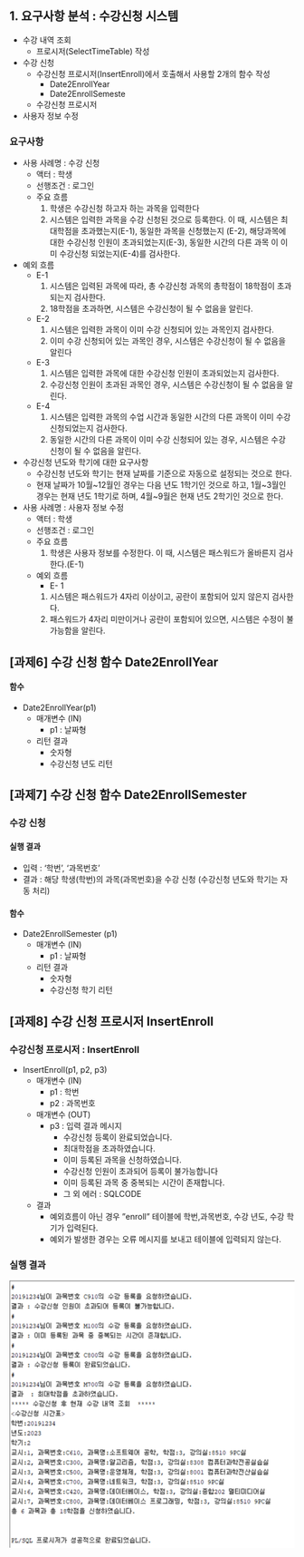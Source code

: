 ## 1. 요구사항 분석 : 수강신청 시스템
- 수강 내역 조회
  - 프로시저(SelectTimeTable) 작성
- 수강 신청
  - 수강신청 프로시저(InsertEnroll)에서 호출해서 사용할 2개의 함수 작성
    - Date2EnrollYear
    - Date2EnrollSemeste
  - 수강신청 프로시저
- 사용자 정보 수정

### 요구사항
- 사용 사례명 : 수강 신청
  - 액터 : 학생
  - 선행조건 : 로그인
  - 주요 흐름
    1. 학생은 수강신청 하고자 하는 과목을 입력한다
    2. 시스템은 입력한 과목을 수강 신청된 것으로 등록한다. 이 때, 시스템은 최대학점을 초과했는지(E-1), 동일한 과목을 신청했는지 (E-2), 해당과목에 대한 수강신청 인원이 초과되었는지(E-3), 동일한 시간의 다른 과목 이 이미 수강신청 되었는지(E-4)를 검사한다.
- 예외 흐름
  - E-1
    1. 시스템은 입력된 과목에 따라, 총 수강신청 과목의 총학점이 18학점이 초과되는지 검사한다.
    2. 18학점을 초과하면, 시스템은 수강신청이 될 수 없음을 알린다.
  - E-2
    1. 시스템은 입력한 과목이 이미 수강 신청되어 있는 과목인지 검사한다.
    2. 이미 수강 신청되어 있는 과목인 경우, 시스템은 수강신청이 될 수 없음을 알린다
  - E-3
    1. 시스템은 입력한 과목에 대한 수강신청 인원이 초과되었는지 검사한다.
    2. 수강신청 인원이 초과된 과목인 경우, 시스템은 수강신청이 될 수 없음을 알린다.
  - E-4
    1. 시스템은 입력한 과목의 수업 시간과 동일한 시간의 다른 과목이 이미 수강 신청되었는지 검사한다.
    2. 동일한 시간의 다른 과목이 이미 수강 신청되어 있는 경우, 시스템은 수강 신청이 될 수 없음을 알린다.
- 수강신청 년도와 학기에 대한 요구사항
  - 수강신청 년도와 학기는 현재 날짜를 기준으로 자동으로 설정되는 것으로 한다.
  - 현재 날짜가 10월~12월인 경우는 다음 년도 1학기인 것으로 하고, 1월~3월인 경우는 현재 년도 1학기로 하며, 4월~9월은 현재 년도 2학기인 것으로 한다.
- 사용 사례명 : 사용자 정보 수정
  - 액터 : 학생
  - 선행조건 : 로그인
  - 주요 흐름
    1. 학생은 사용자 정보를 수정한다. 이 때, 시스템은 패스워드가 올바른지 검사한다.(E-1)
  - 예외 흐름
    - E- 1
    1. 시스템은 패스워드가 4자리 이상이고, 공란이 포함되어 있지 않은지 검사한다.
    2. 패스워드가 4자리 미만이거나 공란이 포함되어 있으면, 시스템은 수정이 불가능함을 알린다.

## [과제6] 수강 신청 함수 Date2EnrollYear
#### 함수
- Date2EnrollYear(p1)
  - 매개변수 (IN)
    - p1 : 날짜형
  - 리턴 결과
    - 숫자형
    - 수강신청 년도 리턴

## [과제7] 수강 신청 함수 Date2EnrollSemester
### 수강 신청
#### 실행 결과
- 입력 : ‘학번’, ‘과목번호’
- 결과 : 해당 학생(학번)의 과목(과목번호)을 수강 신청 (수강신청 년도와 학기는 자동 처리)

#### 함수
- Date2EnrollSemester (p1)
  - 매개변수 (IN)
    - p1 : 날짜형
  - 리턴 결과
    - 숫자형
    - 수강신청 학기 리턴


## [과제8] 수강 신청 프로시저 InsertEnroll
### 수강신청 프로시저 : InsertEnroll
- InsertEnroll(p1, p2, p3)
  - 매개변수 (IN)
    - p1 : 학번
    - p2 : 과목번호
  - 매개변수 (OUT)
    - p3 : 입력 결과 메시지
      - 수강신청 등록이 완료되었습니다.
      - 최대학점을 초과하였습니다.
      - 이미 등록된 과목을 신청하였습니다.
      - 수강신청 인원이 초과되어 등록이 불가능합니다
      - 이미 등록된 과목 중 중복되는 시간이 존재합니다.
      - 그 외 에러 : SQLCODE
  - 결과
    - 예외흐름이 아닌 경우 ”enroll” 테이블에 학번,과목번호, 수강 년도, 수강 학기가 입력된다.
    - 예외가 발생한 경우는 오류 메시지를 보내고 테이블에 입력되지 않는다.


### 실행 결과
![Captum](./img/hw8_1.png)

